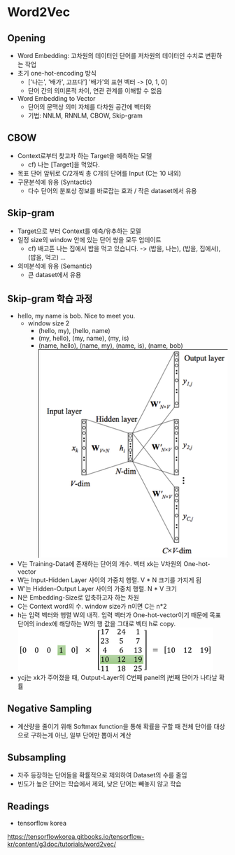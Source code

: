 # Word2Vec

## Opening

* Word Embedding: 고차원의 데이터인 단어를 저차원의 데이터인 수치로 변환하는 작업
* 초기 one-hot-encoding 방식
  * ['나는', '배가', 고프다'] '배가'의 표현 벡터 -> [0, 1, 0]
  * 단어 간의 의미론적 차이, 연관 관계를 이해할 수 없음
* Word Embedding to Vector
  * 단어의 문맥상 의미 자체를 다차원 공간에 벡터화
  * 기법: NNLM, RNNLM, CBOW, Skip-gram

## CBOW

* Context로부터 찾고자 하는 Target을 예측하는 모델
  * cf) 나는 [Target]을 먹었다.
* 목표 단어 앞뒤로 C/2개씩 총 C개의 단어를 Input (C는 10 내외)
* 구문분석에 유용 (Syntactic)
  * 다수 단어의 분포상 정보를 바로잡는 효과 / 작은 dataset에서 유용

## Skip-gram

* Target으로 부터 Context를 예측/유추하는 모델
* 일정 size의 window 안에 있는 단어 쌍을 모두 업데이트
  * cf) 배고픈 나는 집에서 밥을 먹고 있습니다. -> (밥을, 나는), (밥을, 집에서), (밥을, 먹고) ...
* 의미분석에 유용 (Semantic)
  * 큰 dataset에서 유용

## Skip-gram 학습 과정

* hello, my name is bob. Nice to meet you.
  * window size 2
    * (hello, my), (hello, name)
    * (my, hello), (my, name), (my, is)
    * (name, hello), (name, my), (name, is), (name, bob)
![Skip-Gram](./images/1.png)
* V는 Training-Data에 존재하는 단어의 개수. 벡터 xk는 V차원의 One-hot-vector
* W는 Input-Hidden Layer 사이의 가중치 행렬. V * N 크기를 가지게 됨
* W'는 Hidden-Output Layer 사이의 가중치 행렬. N * V 크기
* N은 Embedding-Size로 압축하고자 하는 차원
* C는 Context word의 수. window size가 n이면 C는 n*2
* h는 입력 벡터와 행렬 W의 내적. 입력 벡터가 One-hot-vector이기 때문에 목표 단어의 index에 해당하는 W의 행 값을 그대로 벡터 h로 copy.
![h-param](./images/2.png)
* ycj는 xk가 주어졌을 때, Output-Layer의 C번째 panel의 j번째 단어가 나타날 확률

## Negative Sampling

* 계산량을 줄이기 위해 Softmax function을 통해 확률을 구할 때 전체 단어를 대상으로 구하는게 아닌, 일부 단어만 뽑아서 계산

## Subsampling

* 자주 등장하는 단어들을 확률적으로 제외하여 Dataset의 수를 줄임
* 빈도가 높은 단어는 학습에서 제외, 낮은 단어는 빼놓지 않고 학습

## Readings

* tensorflow korea

<https://tensorflowkorea.gitbooks.io/tensorflow-kr/content/g3doc/tutorials/word2vec/>

